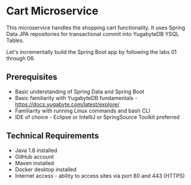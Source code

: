 # Cart Microservice

This microservice handles the shopping cart functionality. It uses Spring Data JPA repositories for transactional commit 
into YugabyteDB YSQL Tables.

Let's incrementally build the Spring Boot app by following the labs 01 through 06.

## Prerequisites

- Basic understanding of Spring Data and Spring Boot
- Basic familiarity with YugabyteDB fundamentals - https://docs.yugabyte.com/latest/explore/
- Familiarity with running Linux commands and bash CLI
- IDE of choice - Eclipse or IntelliJ or SpringSource Toolkit preferred

## Technical Requirements

- Java 1.8 installed
- GitHub account
- Maven installed
- Docker desktop installed
- Internet access - ability to access sites via port 80 and 443 (HTTPS)



